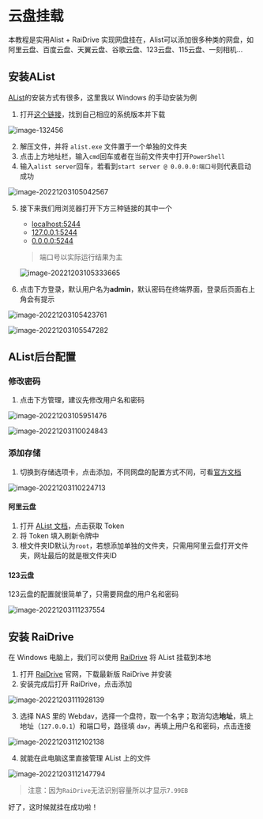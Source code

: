 # 云盘挂载

本教程是实用Alist + RaiDrive 实现网盘挂在，Alist可以添加很多种类的网盘，如阿里云盘、百度云盘、天翼云盘、谷歌云盘、123云盘、115云盘、一刻相机...

## 安装AList 



[AList](https://alist.nn.ci/zh/)的安装方式有很多，这里我以 Windows 的手动安装为例

1. 打开[这个链接](https://www.jackxjz.com/?golink=aHR0cHM6Ly9naXRodWIuY29tL2FsaXN0LW9yZy9hbGlzdC9yZWxlYXNlcw==)，找到自己相应的系统版本并下载

![image-132456](https://img-blog.csdnimg.cn/fb697b58e53549248dc38a3d47ef9dcb.png)

2. 解压文件，并将 `alist.exe` 文件置于一个单独的文件夹
3. 点击上方地址栏，输入`cmd`回车或者在当前文件夹中打开`PowerShell`
4. 输入`alist server`回车，若看到`start server @ 0.0.0.0:端口号`则代表启动成功

![image-20221203105042567](https://img-blog.csdnimg.cn/93064975b5f148a0959ba348a0c41b83.png)

5. 接下来我们用浏览器打开下方三种链接的其中一个

   - [localhost:5244](localhost:5244)
   - [127.0.0.1:5244](127.0.0.1:5244)
   - [0.0.0.0:5244](0.0.0.0:5244)

   > 端口号以实际运行结果为主

   ![image-20221203105333665](https://img-blog.csdnimg.cn/813752ddb52f430e8e91ab612d5ac868.png)

6. 点击下方登录，默认用户名为**admin**，默认密码在终端界面，登录后页面右上角会有提示

![image-20221203105423761](https://img-blog.csdnimg.cn/e6429c7d3c8f4306b6b8b53a7823dbcd.png)

![image-20221203105547282](https://img-blog.csdnimg.cn/2f74fecef737449990b5ba24d3dd4454.png)

## AList后台配置

### 修改密码



1. 点击下方管理，建议先修改用户名和密码

![image-20221203105951476](https://img-blog.csdnimg.cn/2b74b075152f400c895f6a62967180f5.png)

![image-20221203110024843](https://img-blog.csdnimg.cn/1423d2a618424da6af6a443727779e4d.png)

### 添加存储



1. 切换到存储选项卡，点击添加，不同网盘的配置方式不同，可看[官方文档](https://www.jackxjz.com/?golink=aHR0cHM6Ly9hbGlzdC5ubi5jaS96aC9ndWlkZS9kcml2ZXJzL2NvbW1vbi5odG1s)

![image-20221203110224713](https://img-blog.csdnimg.cn/b4e66798b0fe4e09879c464c17fdda50.png)

#### 阿里云盘



1. 打开 [AList 文档](https://www.jackxjz.com/?golink=aHR0cHM6Ly9hbGlzdC5ubi5jaS96aC9ndWlkZS9kcml2ZXJzL2FsaXl1bmRyaXZlLmh0bWw=)，点击获取 Token
2. 将 Token 填入刷新令牌中
3. 根文件夹ID默认为`root`，若想添加单独的文件夹，只需用阿里云盘打开文件夹，网址最后的就是根文件夹ID

#### 123云盘



123云盘的配置就很简单了，只需要网盘的用户名和密码

![image-20221203111237554](https://img-blog.csdnimg.cn/15f35589b2df44bbb7f0e9af77c73ab9.png)

## 安装 RaiDrive

在 Windows 电脑上，我们可以使用 [RaiDrive]([RaiDrive](https://www.raidrive.com.cn/)) 将 AList 挂载到本地

1. 打开 [RaiDrive](https://www.raidrive.com.cn/) 官网，下载最新版 RaiDrive 并安装
2. 安装完成后打开 RaiDrive，点击添加

![image-20221203111928139](https://img-blog.csdnimg.cn/4fdae5f4474a459ea0bcead527b86c23.png)

3. 选择 NAS 里的 Webdav，选择一个盘符，取一个名字；取消勾选**地址**，填上地址（`127.0.0.1`）和端口号，路径填 `dav`，再填上用户名和密码，点击连接

![image-20221203112102138](https://img-blog.csdnimg.cn/778a99a415094797a5193276883e2efa.png)

4. 就能在此电脑这里直接管理 AList 上的文件

![image-20221203112147794](https://img-blog.csdnimg.cn/d9984d7fea4b495b8e1439c034f3b246.png)

> 注意：因为`RaiDrive`无法识别容量所以才显示`7.99EB`

好了，这时候就挂在成功啦！

